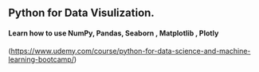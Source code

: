 ## Python for Data Visulization.

#### Learn how to use NumPy, Pandas, Seaborn , Matplotlib , Plotly 
(https://www.udemy.com/course/python-for-data-science-and-machine-learning-bootcamp/)
